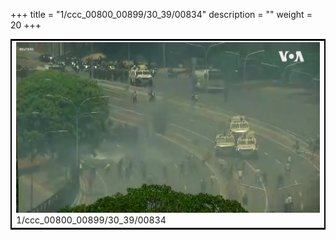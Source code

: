 +++
title = "1/ccc_00800_00899/30_39/00834"
description = ""
weight = 20
+++

<table style="border:2px solid black;max-width:800px;max-height:800px;" 
><tr><td>
<img class="center-fit-jpg"
src="/jpg_/aaa_20190430_NxaOmWaI8sI_00833.jpg">
1/ccc_00800_00899/30_39/00834
</img></td></tr></table>
